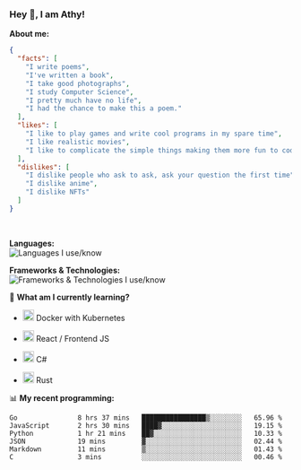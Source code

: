 ### Hey 👋, I am Athy!<br>

**About me:**


```json
{
  "facts": [
    "I write poems",
    "I've written a book",
    "I take good photographs",
    "I study Computer Science",
    "I pretty much have no life",
    "I had the chance to make this a poem."
  ],
  "likes": [
    "I like to play games and write cool programs in my spare time",
    "I like realistic movies",
    "I like to complicate the simple things making them more fun to code."
  ],
  "dislikes": [
    "I dislike people who ask to ask, ask your question the first time",
    "I dislike anime",
    "I dislike NFTs"
  ]
}
```
<br>


**Languages:**<br>
![Languages I use/know](https://skillicons.dev/icons?i=py,js,html,go,lua,java)

**Frameworks & Technologies:**<br />
![Frameworks & Technologies I use/know](https://skillicons.dev/icons?i=nodejs,nextjs,ts,react,express,docker,kubernetes,mysql,postgresql,mongodb,git,github,tailwind,prisma)

📙 **What am I currently learning?**

- <img height="20" src="https://cdn.jsdelivr.net/gh/devicons/devicon/icons/docker/docker-original.svg" /> Docker with Kubernetes

- <img height="20" src="https://cdn.jsdelivr.net/gh/devicons/devicon/icons/react/react-original.svg" /> React / Frontend JS

- <img height="20" src="https://cdn.jsdelivr.net/gh/devicons/devicon/icons/csharp/csharp-original.svg" /> C#
- <img height="20" src="https://cdn.jsdelivr.net/gh/devicons/devicon/icons/rust/rust-plain.svg" /> Rust

📊 **My recent programming:**

<!--START_SECTION:waka-->

```text
Go               8 hrs 37 mins   ████████████████▒░░░░░░░░   65.96 %
JavaScript       2 hrs 30 mins   ████▓░░░░░░░░░░░░░░░░░░░░   19.15 %
Python           1 hr 21 mins    ██▓░░░░░░░░░░░░░░░░░░░░░░   10.33 %
JSON             19 mins         ▓░░░░░░░░░░░░░░░░░░░░░░░░   02.44 %
Markdown         11 mins         ▒░░░░░░░░░░░░░░░░░░░░░░░░   01.43 %
C                3 mins          ░░░░░░░░░░░░░░░░░░░░░░░░░   00.46 %
```

<!--END_SECTION:waka-->
